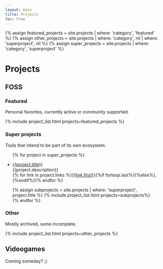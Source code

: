 ```yaml
---
layout: main
title: Projects
toc: true
---
```


{% assign featured_projects = site.projects | where: 'category', 'featured' %}
{% assign other_projects = site.projects | where: 'category', nil | where: 'superproject', nil %}
{% assign super_projects = site.projects | where: 'category', 'superproject' %}

# Projects

## FOSS

### Featured

Personal favorites, currently active or community supported.

{% include project_list.html projects=featured_projects %}

### Super projects

Tools that intend to be part of its own ecosystem.

<ul class="nobullet">
{% for project in super_projects %}
<li class="card"><p>
<a href="{{project.url}}">{{project.title}}</a><br/>
{{project.description}}
<br/>
{% for link in project.links %}<a href="{{ project.links[link.first] }}">{{link.first}}</a>{%if forloop.last%}{%else%}, {%endif%}{% endfor %}
</p>
{% assign subprojects = site.projects | where: 'superproject', project.title %}
{% include project_list.html projects=subprojects%}
</li>
{% endfor %}
</ul>

### Other

Mostly archived, some incomplete.

{% include project_list.html projects=other_projects %}

## Videogames

Coming someday? ;)

